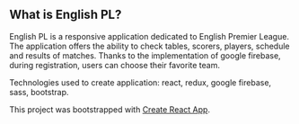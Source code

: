 ## What is English PL?

English PL is a responsive application dedicated to English Premier League. The application offers the ability to check tables, scorers, players, schedule and results of matches. Thanks to the implementation of google firebase, during registration, users can choose their favorite team.

Technologies used to create application: react, redux, google firebase, sass, bootstrap.




This project was bootstrapped with [Create React App](https://github.com/facebook/create-react-app).

 
